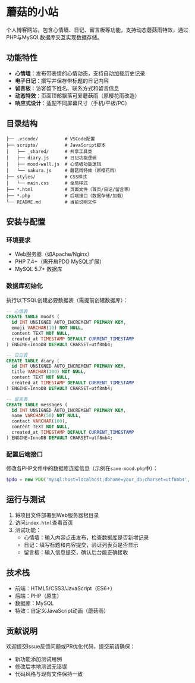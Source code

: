 # 蘑菇的小站

个人博客网站，包含心情墙、日记、留言板等功能，支持动态蘑菇雨特效，通过PHP与MySQL数据库交互实现数据存储。

## 功能特性
- **心情墙**：发布带表情的心情动态，支持自动加载历史记录
- **电子日记**：撰写并保存带标题的日记内容
- **留言板**：访客留下姓名、联系方式和留言信息
- **动态特效**：页面顶部飘落可爱蘑菇雨（原樱花雨改造）
- **响应式设计**：适配不同屏幕尺寸（手机/平板/PC）

## 目录结构
```
├── .vscode/          # VSCode配置
├── scripts/          # JavaScript脚本
│   ├── _shared/      # 共享工具类
│   ├── diary.js      # 日记功能逻辑
│   ├── mood-wall.js  # 心情墙功能逻辑
│   └── sakura.js     # 蘑菇雨特效（原樱花雨）
├── styles/           # CSS样式
│   └── main.css      # 全局样式
├── *.html            # 页面文件（首页/日记/留言等）
├── *.php             # 后端接口（数据存储/加载）
└── README.md         # 当前说明文件
```

## 安装与配置
### 环境要求
- Web服务器（如Apache/Nginx）
- PHP 7.4+（需开启PDO MySQL扩展）
- MySQL 5.7+ 数据库

### 数据库初始化
执行以下SQL创建必要数据表（需提前创建数据库）：
```sql
-- 心情表
CREATE TABLE moods (
  id INT UNSIGNED AUTO_INCREMENT PRIMARY KEY,
  emoji VARCHAR(10) NOT NULL,
  content TEXT NOT NULL,
  created_at TIMESTAMP DEFAULT CURRENT_TIMESTAMP
) ENGINE=InnoDB DEFAULT CHARSET=utf8mb4;

-- 日记表
CREATE TABLE diary (
  id INT UNSIGNED AUTO_INCREMENT PRIMARY KEY,
  title VARCHAR(100) NOT NULL,
  content TEXT NOT NULL,
  created_at TIMESTAMP DEFAULT CURRENT_TIMESTAMP
) ENGINE=InnoDB DEFAULT CHARSET=utf8mb4;

-- 留言表
CREATE TABLE messages (
  id INT UNSIGNED AUTO_INCREMENT PRIMARY KEY,
  name VARCHAR(50) NOT NULL,
  contact VARCHAR(100),
  content TEXT NOT NULL,
  created_at TIMESTAMP DEFAULT CURRENT_TIMESTAMP
) ENGINE=InnoDB DEFAULT CHARSET=utf8mb4;
```

### 配置后端接口
修改各PHP文件中的数据库连接信息（示例在`save-mood.php`中）：
```php
$pdo = new PDO('mysql:host=localhost;dbname=your_db;charset=utf8mb4', 'username', 'password');
```

## 运行与测试
1. 将项目文件部署到Web服务器根目录
2. 访问`index.html`查看首页
3. 测试功能：
   - 心情墙：输入内容点击发布，检查数据库是否新增记录
   - 日记：填写标题和内容提交，验证列表页是否显示
   - 留言板：输入信息提交，确认后台能正确接收

## 技术栈
- 前端：HTML5/CSS3/JavaScript（ES6+）
- 后端：PHP（原生）
- 数据库：MySQL
- 特效：自定义JavaScript动画（蘑菇雨）

## 贡献说明
欢迎提交Issue反馈问题或PR优化代码，提交前请确保：
- 新功能添加测试用例
- 修改后本地测试无错误
- 代码风格与现有文件保持一致